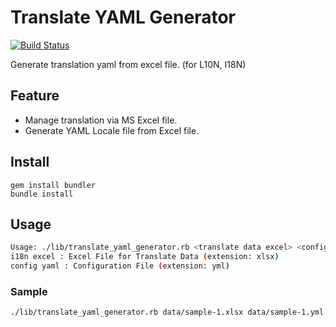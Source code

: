 # Translate YAML Generator

[![Build Status](https://travis-ci.org/5minlab/translate-yaml-generator.svg?branch=master)](https://travis-ci.org/5minlab/translate-yaml-generator)


Generate translation yaml from excel file. (for L10N, I18N)

## Feature
* Manage translation via MS Excel file.
* Generate YAML Locale file from Excel file.

## Install
```
gem install bundler
bundle install
```

## Usage
```bash
Usage: ./lib/translate_yaml_generator.rb <translate data excel> <config yaml>
i18n excel : Excel File for Translate Data (extension: xlsx)
config yaml : Configuration File (extension: yml)
```

### Sample
```bash
./lib/translate_yaml_generator.rb data/sample-1.xlsx data/sample-1.yml
```


